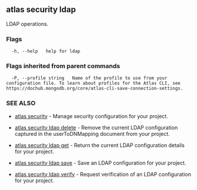 ## atlas security ldap

LDAP operations.






### Flags

```
  -h, --help   help for ldap

```


### Flags inherited from parent commands

```
  -P, --profile string   Name of the profile to use from your configuration file. To learn about profiles for the Atlas CLI, see https://dochub.mongodb.org/core/atlas-cli-save-connection-settings.

```

### SEE ALSO


* [atlas security](atlas_security.md)	- Manage security configuration for your project.

* [atlas security ldap delete](atlas_security_ldap_delete.md)	- Remove the current LDAP configuration captured in the userToDNMapping document from your project.

* [atlas security ldap get](atlas_security_ldap_get.md)	- Return the current LDAP configuration details for your project.

* [atlas security ldap save](atlas_security_ldap_save.md)	- Save an LDAP configuration for your project.

* [atlas security ldap verify](atlas_security_ldap_verify.md)	- Request verification of an LDAP configuration for your project.



